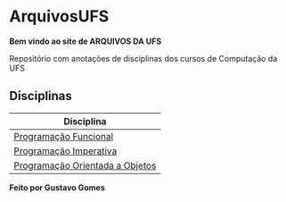 # ArquivosUFS 
**Bem vindo ao site de ARQUIVOS DA UFS**

Repositório com anotações de disciplinas dos cursos de Computação da UFS

## Disciplinas

| Disciplina                                                                            |
| ------------------------------------------------------------------------------------- |
| [Programação Funcional](01%20-%20Conceitos%20Básicos.md)                              |
| [Programação Imperativa](./Programação%20Imperativa/01%20-%20Conceitos%20iniciais.md) |
| [Programação Orientada a Objetos](./Programação%20Orientada%20a%20Objetos/Menu.md)    |


**Feito por Gustavo Gomes**



